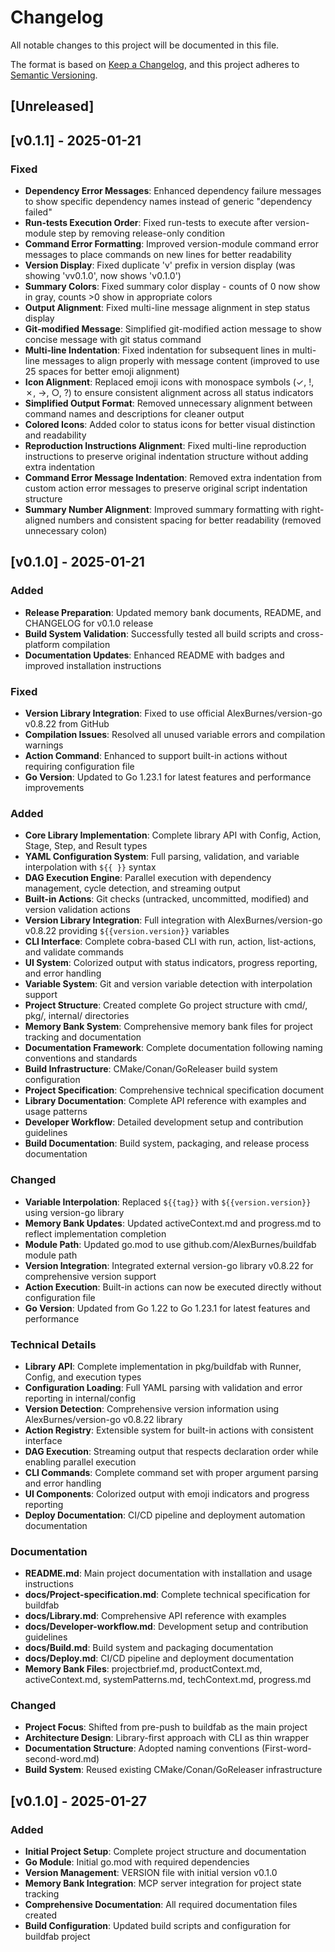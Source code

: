 # Changelog

All notable changes to this project will be documented in this file.

The format is based on [Keep a Changelog](https://keepachangelog.com/en/1.0.0/),
and this project adheres to [Semantic Versioning](https://semver.org/spec/v2.0.0.html).

## [Unreleased]

## [v0.1.1] - 2025-01-21

### Fixed
- **Dependency Error Messages**: Enhanced dependency failure messages to show specific dependency names instead of generic "dependency failed"
- **Run-tests Execution Order**: Fixed run-tests to execute after version-module step by removing release-only condition
- **Command Error Formatting**: Improved version-module command error messages to place commands on new lines for better readability
- **Version Display**: Fixed duplicate 'v' prefix in version display (was showing 'vv0.1.0', now shows 'v0.1.0')
- **Summary Colors**: Fixed summary color display - counts of 0 now show in gray, counts >0 show in appropriate colors
- **Output Alignment**: Fixed multi-line message alignment in step status display
- **Git-modified Message**: Simplified git-modified action message to show concise message with git status command
- **Multi-line Indentation**: Fixed indentation for subsequent lines in multi-line messages to align properly with message content (improved to use 25 spaces for better emoji alignment)
- **Icon Alignment**: Replaced emoji icons with monospace symbols (✓, !, ✗, →, ○, ?) to ensure consistent alignment across all status indicators
- **Simplified Output Format**: Removed unnecessary alignment between command names and descriptions for cleaner output
- **Colored Icons**: Added color to status icons for better visual distinction and readability
- **Reproduction Instructions Alignment**: Fixed multi-line reproduction instructions to preserve original indentation structure without adding extra indentation
- **Command Error Message Indentation**: Removed extra indentation from custom action error messages to preserve original script indentation structure
- **Summary Number Alignment**: Improved summary formatting with right-aligned numbers and consistent spacing for better readability (removed unnecessary colon)

## [v0.1.0] - 2025-01-21

### Added
- **Release Preparation**: Updated memory bank documents, README, and CHANGELOG for v0.1.0 release
- **Build System Validation**: Successfully tested all build scripts and cross-platform compilation
- **Documentation Updates**: Enhanced README with badges and improved installation instructions

### Fixed
- **Version Library Integration**: Fixed to use official AlexBurnes/version-go v0.8.22 from GitHub
- **Compilation Issues**: Resolved all unused variable errors and compilation warnings
- **Action Command**: Enhanced to support built-in actions without requiring configuration file
- **Go Version**: Updated to Go 1.23.1 for latest features and performance improvements

### Added
- **Core Library Implementation**: Complete library API with Config, Action, Stage, Step, and Result types
- **YAML Configuration System**: Full parsing, validation, and variable interpolation with `${{ }}` syntax
- **DAG Execution Engine**: Parallel execution with dependency management, cycle detection, and streaming output
- **Built-in Actions**: Git checks (untracked, uncommitted, modified) and version validation actions
- **Version Library Integration**: Full integration with AlexBurnes/version-go v0.8.22 providing `${{version.version}}` variables
- **CLI Interface**: Complete cobra-based CLI with run, action, list-actions, and validate commands
- **UI System**: Colorized output with status indicators, progress reporting, and error handling
- **Variable System**: Git and version variable detection with interpolation support
- **Project Structure**: Created complete Go project structure with cmd/, pkg/, internal/ directories
- **Memory Bank System**: Comprehensive memory bank files for project tracking and documentation
- **Documentation Framework**: Complete documentation following naming conventions and standards
- **Build Infrastructure**: CMake/Conan/GoReleaser build system configuration
- **Project Specification**: Comprehensive technical specification document
- **Library Documentation**: Complete API reference with examples and usage patterns
- **Developer Workflow**: Detailed development setup and contribution guidelines
- **Build Documentation**: Build system, packaging, and release process documentation

### Changed
- **Variable Interpolation**: Replaced `${{tag}}` with `${{version.version}}` using version-go library
- **Memory Bank Updates**: Updated activeContext.md and progress.md to reflect implementation completion
- **Module Path**: Updated go.mod to use github.com/AlexBurnes/buildfab module path
- **Version Integration**: Integrated external version-go library v0.8.22 for comprehensive version support
- **Action Execution**: Built-in actions can now be executed directly without configuration file
- **Go Version**: Updated from Go 1.22 to Go 1.23.1 for latest features and performance

### Technical Details
- **Library API**: Complete implementation in pkg/buildfab with Runner, Config, and execution types
- **Configuration Loading**: Full YAML parsing with validation and error reporting in internal/config
- **Version Detection**: Comprehensive version information using AlexBurnes/version-go v0.8.22 library
- **Action Registry**: Extensible system for built-in actions with consistent interface
- **DAG Execution**: Streaming output that respects declaration order while enabling parallel execution
- **CLI Commands**: Complete command set with proper argument parsing and error handling
- **UI Components**: Colorized output with emoji indicators and progress reporting
- **Deploy Documentation**: CI/CD pipeline and deployment automation documentation

### Documentation
- **README.md**: Main project documentation with installation and usage instructions
- **docs/Project-specification.md**: Complete technical specification for buildfab
- **docs/Library.md**: Comprehensive API reference with examples
- **docs/Developer-workflow.md**: Development setup and contribution guidelines
- **docs/Build.md**: Build system and packaging documentation
- **docs/Deploy.md**: CI/CD pipeline and deployment documentation
- **Memory Bank Files**: projectbrief.md, productContext.md, activeContext.md, systemPatterns.md, techContext.md, progress.md

### Changed
- **Project Focus**: Shifted from pre-push to buildfab as the main project
- **Architecture Design**: Library-first approach with CLI as thin wrapper
- **Documentation Structure**: Adopted naming conventions (First-word-second-word.md)
- **Build System**: Reused existing CMake/Conan/GoReleaser infrastructure

## [v0.1.0] - 2025-01-27

### Added
- **Initial Project Setup**: Complete project structure and documentation
- **Go Module**: Initial go.mod with required dependencies
- **Version Management**: VERSION file with initial version v0.1.0
- **Memory Bank Integration**: MCP server integration for project state tracking
- **Comprehensive Documentation**: All required documentation files created
- **Build Configuration**: Updated build scripts and configuration for buildfab project